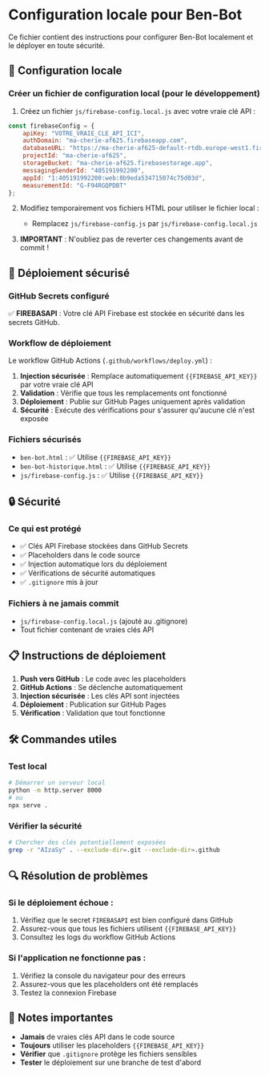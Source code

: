 # Configuration locale pour Ben-Bot

Ce fichier contient des instructions pour configurer Ben-Bot localement et le déployer en toute sécurité.

## 🔧 Configuration locale

### Créer un fichier de configuration local (pour le développement)

1. Créez un fichier `js/firebase-config.local.js` avec votre vraie clé API :

```javascript
const firebaseConfig = {
    apiKey: "VOTRE_VRAIE_CLE_API_ICI",
    authDomain: "ma-cherie-af625.firebaseapp.com",
    databaseURL: "https://ma-cherie-af625-default-rtdb.europe-west1.firebasedatabase.app",
    projectId: "ma-cherie-af625",
    storageBucket: "ma-cherie-af625.firebasestorage.app",
    messagingSenderId: "405191992200",
    appId: "1:405191992200:web:8b9eda534715074c75d03d",
    measurementId: "G-F94RGQPDBT"
};
```

2. Modifiez temporairement vos fichiers HTML pour utiliser le fichier local :
   - Remplacez `js/firebase-config.js` par `js/firebase-config.local.js`

3. **IMPORTANT** : N'oubliez pas de reverter ces changements avant de commit !

## 🚀 Déploiement sécurisé

### GitHub Secrets configuré

✅ **FIREBASAPI** : Votre clé API Firebase est stockée en sécurité dans les secrets GitHub.

### Workflow de déploiement

Le workflow GitHub Actions (`.github/workflows/deploy.yml`) :

1. **Injection sécurisée** : Remplace automatiquement `{{FIREBASE_API_KEY}}` par votre vraie clé API
2. **Validation** : Vérifie que tous les remplacements ont fonctionné
3. **Déploiement** : Publie sur GitHub Pages uniquement après validation
4. **Sécurité** : Exécute des vérifications pour s'assurer qu'aucune clé n'est exposée

### Fichiers sécurisés

- `ben-bot.html` : ✅ Utilise `{{FIREBASE_API_KEY}}`
- `ben-bot-historique.html` : ✅ Utilise `{{FIREBASE_API_KEY}}`
- `js/firebase-config.js` : ✅ Utilise `{{FIREBASE_API_KEY}}`

## 🔒 Sécurité

### Ce qui est protégé

- ✅ Clés API Firebase stockées dans GitHub Secrets
- ✅ Placeholders dans le code source
- ✅ Injection automatique lors du déploiement
- ✅ Vérifications de sécurité automatiques
- ✅ `.gitignore` mis à jour

### Fichiers à ne jamais commit

- `js/firebase-config.local.js` (ajouté au .gitignore)
- Tout fichier contenant de vraies clés API

## 📋 Instructions de déploiement

1. **Push vers GitHub** : Le code avec les placeholders
2. **GitHub Actions** : Se déclenche automatiquement
3. **Injection sécurisée** : Les clés API sont injectées
4. **Déploiement** : Publication sur GitHub Pages
5. **Vérification** : Validation que tout fonctionne

## 🛠️ Commandes utiles

### Test local
```bash
# Démarrer un serveur local
python -m http.server 8000
# ou
npx serve .
```

### Vérifier la sécurité
```bash
# Chercher des clés potentiellement exposées
grep -r "AIzaSy" . --exclude-dir=.git --exclude-dir=.github
```

## 🔍 Résolution de problèmes

### Si le déploiement échoue :

1. Vérifiez que le secret `FIREBASAPI` est bien configuré dans GitHub
2. Assurez-vous que tous les fichiers utilisent `{{FIREBASE_API_KEY}}`
3. Consultez les logs du workflow GitHub Actions

### Si l'application ne fonctionne pas :

1. Vérifiez la console du navigateur pour des erreurs
2. Assurez-vous que les placeholders ont été remplacés
3. Testez la connexion Firebase

## 📝 Notes importantes

- **Jamais** de vraies clés API dans le code source
- **Toujours** utiliser les placeholders `{{FIREBASE_API_KEY}}`
- **Vérifier** que `.gitignore` protège les fichiers sensibles
- **Tester** le déploiement sur une branche de test d'abord
